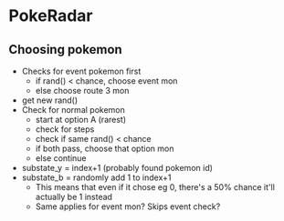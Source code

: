 # PokeRadar

## Choosing pokemon

- Checks for event pokemon first
  - if rand() < chance, choose event mon
  - else choose route 3 mon
- get new rand()
- Check for normal pokemon
  - start at option A (rarest)
  - check for steps
  - check if same rand() < chance
  - if both pass, choose that option mon
  - else continue
- substate_y = index+1 (probably found pokemon id)
- substate_b = randomly add 1 to index+1
  - This means that even if it chose eg 0, there's a 50%
    chance it'll actually be 1 instead
  - Same applies for event mon? Skips event check?